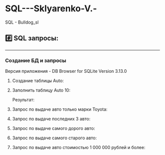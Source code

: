 # SQL---Sklyarenko-V.-

SQL - Bulldog_sl

## #️⃣ SQL запросы:

---

### Создание БД и запросы

Версия приложения - DB Browser for SQLite Version 3.13.0

1. Создание таблицы Auto:

2. Заполнить таблицу Auto 10:

   Результат:

3. Запрос по выдаче авто только марки Toyota:

4. Запрос по выдаче последних 3 авто:

5. Запрос по выдаче самого дорого авто:

6. Запрос по выдаче самого старого авто:

7. Запрос по выдаче авто стоимостью 1 000 000 рублей и более:
